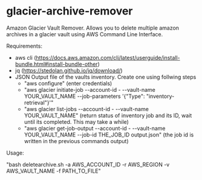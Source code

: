 # glacier-archive-remover
Amazon Glacier Vault Remover. Allows you to delete multiple amazon archives in a glacier vault using AWS Command Line Interface.


Requirements:
- aws cli (https://docs.aws.amazon.com/cli/latest/userguide/install-bundle.html#install-bundle-other)
- jq (https://stedolan.github.io/jq/download/)
- JSON Output file of the vaults inventory. Create one using follwing steps
  - "aws configure" (enter credentials)
  - "aws glacier initiate-job --account-id - --vault-name YOUR_VAULT_NAME --job-parameters '{"Type": "inventory-retrieval"}'"
  - "aws glacier list-jobs --account-id - --vault-name YOUR_VAULT_NAME" (return status of inventory job and its ID, wait until its completed. This may take a while)
  - "aws glacier get-job-output --account-id - --vault-name YOUR_VAULT_NAME --job-id THE_JOB_ID output.json" (the job id is written in the previous commands output)

Usage:

"bash deletearchive.sh -a AWS_ACCOUNT_ID -r AWS_REGION -v AWS_VAULT_NAME -f PATH_TO_FILE"
